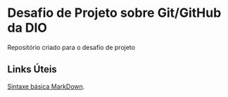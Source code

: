 # Desafio de Projeto sobre Git/GitHub da DIO
Repositório criado para o desafio de projeto

## Links Úteis
 [Sintaxe básica MarkDown](https://www.markdownguide.org/basic-syntax/).
